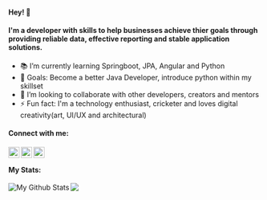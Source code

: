 
#### Hey! 👋

#### I'm a developer with skills to help businesses achieve thier goals through providing reliable data, effective reporting and stable application solutions.
- 📚 I’m currently learning Springboot, JPA, Angular and Python
- 🥅 Goals: Become a better Java Developer, introduce python within my skillset
- 🤝 I’m looking to collaborate with other developers, creators and mentors
- ⚡ Fun fact: I'm a technology enthusiast, cricketer and loves digital creativity(art, UI/UX and architectural)

#### Connect with me:

[<img align="left" alt="codeSTACKr | Twitter" width="22px" fill="white" src="https://cdn.jsdelivr.net/npm/simple-icons@v3/icons/twitter.svg" />][twitter]
[<img align="left" alt="codeSTACKr | LinkedIn" width="22px" src="https://cdn.jsdelivr.net/npm/simple-icons@v3/icons/linkedin.svg" />][linkedin]
[<img align="left" alt="codeSTACKr | Instagram" width="22px" src="https://cdn.jsdelivr.net/npm/simple-icons@v3/icons/instagram.svg" />][instagram]

<br />

#### My Stats:
<img align="left" alt="My Github Stats" src="https://github-readme-stats.vercel.app/api?username=Tendulkarx&show_icons=true&hide_border=true" />
<img align="left" src="https://github-readme-stats.vercel.app/api/top-langs/?username=Tendulkarx&show_icons=true&hide_border=true" />






[twitter]: https://twitter.com/Turbbx
[instagram]: https://instagram.com/turbx
[linkedin]: https://www.linkedin.com/in/oneilblake

